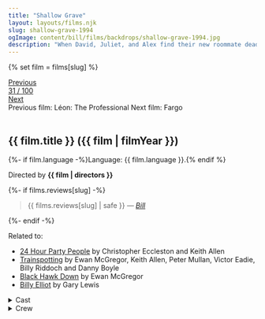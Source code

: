 ```yaml
---
title: "Shallow Grave"
layout: layouts/films.njk
slug: shallow-grave-1994
ogImage: content/bill/films/backdrops/shallow-grave-1994.jpg
description: "When David, Juliet, and Alex find their new roommate dead with a large sum of money, they agree to hide the body and keep the cash. However, this newfound fortune gradually corrodes their friendship."
---
```


{% set film = films[slug] %}

<nav class="films">
  <div class="prev">
    <a href="../lon-the-professional-1994"><i class="fa-solid fa-chevron-left fa-xs"></i> Previous</a>
  </div>
  <div>
    <a class="simple" href="../">31 / 100</a>
  </div>
  <div class="next">
    <a href="../fargo-1996">Next <i class="fa-solid fa-chevron-right fa-xs"></i></a>
  </div>
  <div class="hint">
    <span class="prev-hint">
      <span class="sr-only">Previous film:</span>
      Léon: The Professional
    </span>
    <span class="next-hint">
      <span class="sr-only">Next film:</span>
      Fargo
    </span>
  </div>
</nav>

<article class="film slug-shallow-grave-1994">
  <div class="backdrop-and-poster">
    <img class="poster" src="../films/posters/{{ slug }}.jpg" alt="">
    <img class="backdrop" src="../films/backdrops/{{ slug }}.jpg" alt="">
  </div>

  <h1>{{ film.title }} ({{ film | filmYear }})</h1>

  <p>
    {%- if film.language -%}Language: {{ film.language }}.{% endif %}
    
  </p>

  <p class="director">
    Directed by <strong>{{ film | directors }}</strong>
  </p>

  {%- if films.reviews[slug] -%}
    <blockquote> 
      {{ films.reviews[slug] | safe }} <em>—&nbsp;<a href="/bill">Bill</a></em>
    </blockquote> 
  {%- endif -%}

  <p class="related-films">Related to:</p>
  <ul class="related-films">
  <li><a href="../24-hour-party-people-2002">24 Hour Party People</a> by Christopher Eccleston and Keith Allen</li>
<li><a href="../trainspotting-1996">Trainspotting</a> by Ewan McGregor, Keith Allen, Peter Mullan, Victor Eadie, Billy Riddoch and Danny Boyle</li>
<li><a href="../black-hawk-down-2001">Black Hawk Down</a> by Ewan McGregor</li>
<li><a href="../billy-elliot-2000">Billy Elliot</a> by Gary Lewis</li>
  </ul>

  <section class="film-detail">
    <div>
      <details>
        <summary>
          <i class="fa-solid fa-masks-theater"></i>
          Cast
        </summary>
        <ul>
          {%- for cast in film.credits.cast -%}
            <li>
              {{ cast.name }} as <em>{{ cast.character }}</em>
            </li>
          {%- endfor -%}
        </ul>
      </details>
      <details>
        <summary>
          <i class="fa-solid fa-clapperboard"></i>
          Crew
        </summary>
        <ul>
          {%- for crew in film.credits.crew -%}
            <li>
              {{ crew.name }} &mdash; <em>{{ crew.job }}</em>
            </li>
          {%- endfor -%}
        </ul>
      </details>
    </div>
  </section>
</article>
